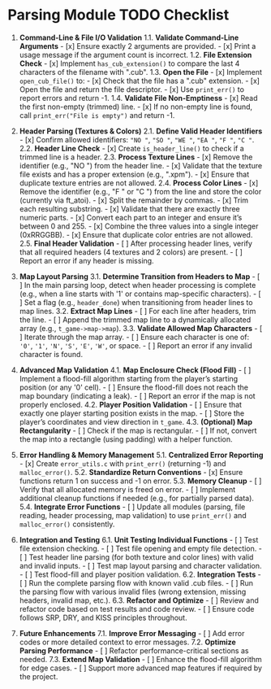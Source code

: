 # Parsing Module TODO Checklist

1. **Command-Line & File I/O Validation**
   1.1. **Validate Command-Line Arguments**
       - [x] Ensure exactly 2 arguments are provided.
       - [x] Print a usage message if the argument count is incorrect.
   1.2. **File Extension Check**
       - [x] Implement `has_cub_extension()` to compare the last 4 characters of the filename with ".cub".
   1.3. **Open the File**
       - [x] Implement `open_cub_file()` to:
           - [x] Check that the file has a ".cub" extension.
           - [x] Open the file and return the file descriptor.
           - [x] Use `print_err()` to report errors and return -1.
   1.4. **Validate File Non-Emptiness**
       - [x] Read the first non-empty (trimmed) line.
       - [x] If no non-empty line is found, call `print_err("File is empty")` and return -1.

2. **Header Parsing (Textures & Colors)**
   2.1. **Define Valid Header Identifiers**
       - [x] Confirm allowed identifiers: `"NO "`, `"SO "`, `"WE "`, `"EA "`, `"F "`, `"C "`.
   2.2. **Header Line Check**
       - [x] Create `is_header_line()` to check if a trimmed line is a header.
   2.3. **Process Texture Lines**
       - [x] Remove the identifier (e.g., "NO ") from the header line.
       - [x] Validate that the texture file exists and has a proper extension (e.g., ".xpm").
       - [x] Ensure that duplicate texture entries are not allowed.
   2.4. **Process Color Lines**
       - [x] Remove the identifier (e.g., "F " or "C ") from the line and store the color (currently via ft_atoi).
       - [x] Split the remainder by commas.
       - [x] Trim each resulting substring.
       - [x] Validate that there are exactly three numeric parts.
       - [x] Convert each part to an integer and ensure it’s between 0 and 255.
       - [x] Combine the three values into a single integer (0xRRGGBB).
       - [x] Ensure that duplicate color entries are not allowed.
   2.5. **Final Header Validation**
       - [ ] After processing header lines, verify that all required headers (4 textures and 2 colors) are present.
       - [ ] Report an error if any header is missing.

3. **Map Layout Parsing**
   3.1. **Determine Transition from Headers to Map**
       - [ ] In the main parsing loop, detect when header processing is complete (e.g., when a line starts with '1' or contains map-specific characters).
       - [ ] Set a flag (e.g., `header_done`) when transitioning from header lines to map lines.
   3.2. **Extract Map Lines**
       - [ ] For each line after headers, trim the line.
       - [ ] Append the trimmed map line to a dynamically allocated array (e.g., `t_game->map->map`).
   3.3. **Validate Allowed Map Characters**
       - [ ] Iterate through the map array.
       - [ ] Ensure each character is one of: `'0'`, `'1'`, `'N'`, `'S'`, `'E'`, `'W'`, or space.
       - [ ] Report an error if any invalid character is found.

4. **Advanced Map Validation**
   4.1. **Map Enclosure Check (Flood Fill)**
       - [ ] Implement a flood-fill algorithm starting from the player’s starting position (or any '0' cell).
       - [ ] Ensure the flood-fill does not reach the map boundary (indicating a leak).
       - [ ] Report an error if the map is not properly enclosed.
   4.2. **Player Position Validation**
       - [ ] Ensure that exactly one player starting position exists in the map.
       - [ ] Store the player’s coordinates and view direction in `t_game`.
   4.3. **(Optional) Map Rectangularity**
       - [ ] Check if the map is rectangular.
       - [ ] If not, convert the map into a rectangle (using padding) with a helper function.

5. **Error Handling & Memory Management**
   5.1. **Centralized Error Reporting**
       - [x] Create `error_utils.c` with `print_err()` (returning -1) and `malloc_error()`.
   5.2. **Standardize Return Conventions**
       - [x] Ensure functions return 1 on success and -1 on error.
   5.3. **Memory Cleanup**
       - [ ] Verify that all allocated memory is freed on error.
       - [ ] Implement additional cleanup functions if needed (e.g., for partially parsed data).
   5.4. **Integrate Error Functions**
       - [ ] Update all modules (parsing, file reading, header processing, map validation) to use `print_err()` and `malloc_error()` consistently.

6. **Integration and Testing**
   6.1. **Unit Testing Individual Functions**
       - [ ] Test file extension checking.
       - [ ] Test file opening and empty file detection.
       - [ ] Test header line parsing (for both texture and color lines) with valid and invalid inputs.
       - [ ] Test map layout parsing and character validation.
       - [ ] Test flood-fill and player position validation.
   6.2. **Integration Tests**
       - [ ] Run the complete parsing flow with known valid .cub files.
       - [ ] Run the parsing flow with various invalid files (wrong extension, missing headers, invalid map, etc.).
   6.3. **Refactor and Optimize**
       - [ ] Review and refactor code based on test results and code review.
       - [ ] Ensure code follows SRP, DRY, and KISS principles throughout.

7. **Future Enhancements**
   7.1. **Improve Error Messaging**
       - [ ] Add error codes or more detailed context to error messages.
   7.2. **Optimize Parsing Performance**
       - [ ] Refactor performance-critical sections as needed.
   7.3. **Extend Map Validation**
       - [ ] Enhance the flood-fill algorithm for edge cases.
       - [ ] Support more advanced map features if required by the project.

